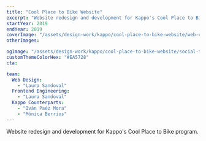 ```yaml
---
title: "Cool Place to Bike Website"
excerpt: "Website redesign and development for Kappo's Cool Place to Bike program."
startYear: 2019
endYear: 2019
coverImage: "/assets/design-work/kappo/cool-place-to-bike-website/web-cool-place-to-bike.mp4"
otherImages:

ogImage: "/assets/design-work/kappo/cool-place-to-bike-website/social-thumbnail.png"
customThemeColorHex: "#EA5728"
cta:

team:
  Web Design:
    - "Laura Sandoval"
  Frontend Engineering:
    - "Laura Sandoval"
  Kappo Counterparts:
    - "Iván Paéz Mora"
    - "Mónica Berrios"
---
```


Website redesign and development for Kappo's Cool Place to Bike program.